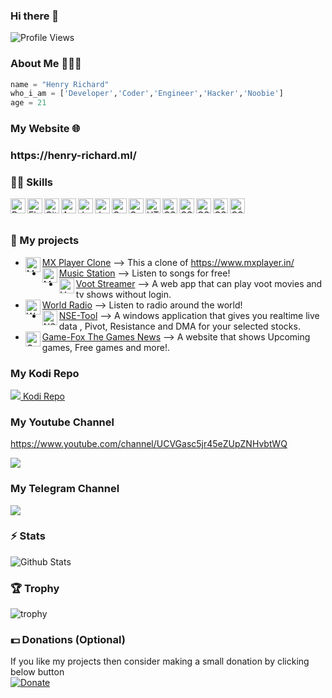 ### Hi there 👋

![Profile Views](https://hits.seeyoufarm.com/api/count/incr/badge.svg?url=https://github.com/Eyepatch72/&title=Profile%20Views)

### About Me 🙋🏻‍♂️
```python
name = "Henry Richard"
who_i_am = ['Developer','Coder','Engineer','Hacker','Noobie']
age = 21
```
### My Website 🌐
<h3>
  https://henry-richard.ml/
</h3>

###  👨‍💻 Skills
<img align="left" alt="Python" width="24px" src="https://cdn.jsdelivr.net/npm/simple-icons@3.2.0/icons/python.svg" />
<img align="left" alt="Flask" width="24px" src="https://cdn.jsdelivr.net/npm/simple-icons@3.2.0/icons/flask.svg" />
<img align="left" alt="GitHub" width="24px" src="https://cdn.jsdelivr.net/npm/simple-icons@3.2.0/icons/github.svg" />
<img align="left" alt="Android" width="24px" src="https://cdn.jsdelivr.net/npm/simple-icons@3.2.0/icons/android.svg" />
<img align="left" alt="JavaScript" width="24px" src="https://cdn.jsdelivr.net/npm/simple-icons@3.2.0/icons/javascript.svg" />
<img align="left" alt="Java" width="24px" src="https://cdn.jsdelivr.net/npm/simple-icons@3.2.0/icons/java.svg" />
<img align="left" alt="C" width="24px" src="https://cdn.jsdelivr.net/npm/simple-icons@3.2.0/icons/c.svg" />
<img align="left" alt="C++" width="24px" src="https://cdn.jsdelivr.net/npm/simple-icons@3.2.0/icons/cplusplus.svg" />
<img align="left" alt="HTML" width="24px" src="https://cdn.jsdelivr.net/npm/simple-icons@3.2.0/icons/html5.svg" />
<img align="left" alt="CSS" width="24px" src="https://cdn.jsdelivr.net/npm/simple-icons@3.2.0/icons/css3.svg" />
<img align="left" alt="CSS" width="24px" src="https://cdn.jsdelivr.net/npm/simple-icons@3.2.0/icons/lua.svg" />
<img align="left" alt="CSS" width="24px" src="https://cdn.jsdelivr.net/npm/simple-icons@3.2.0/icons/powershell.svg" />
<img align="left" alt="CSS" width="24px" src="https://cdn.jsdelivr.net/npm/simple-icons@3.2.0/icons/godotengine.svg" />
<img align="left" alt="CSS" width="24px" src="https://cdn.jsdelivr.net/npm/simple-icons@3.2.0/icons/linux.svg" />

</br>
</br>

### 🚀 My projects
* <img align="left" alt="MX Player Clone" width="24px" src="https://img.icons8.com/doodle/480/000000/circled-play.png" /> [MX Player Clone](https://henry-richard.ml/MX-Project/) --> This a clone of https://www.mxplayer.in/
* <img align="left" alt="Music Station" width="24px" src="https://img.icons8.com/bubbles/480/000000/apple-music.png" /> [Music Station](https://music-station-flask-app.vercel.app/home?lang=tamil) --> Listen to songs for free!
* <img align="left" alt="Voot Streamer" width="24px" src="https://i2.wp.com/my24hrshop.com/php_assets/uploads/2020/03/voot.png?fit=512%2C512&ssl=1" /> [Voot Streamer](https://henry-richard.ml/VOOT%20Streamer/) --> A web app that can play voot movies and tv shows without login.
* <img align="left" alt="World Radio" width="24px" src="https://img.icons8.com/doodle/480/000000/boombox.png" /> [World Radio](http://henry-richard-7.0hi.me/World%20Radio/) --> Listen to radio around the world!
* <img align="left" alt="NSE Tool" width="24px" src="https://seekvectorlogo.com/wp-content/uploads/2019/02/national-stock-exchange-of-india-nse-vector-logo.png" /> [NSE-Tool](https://henry-richard.ml/NSE-Tool/) --> A windows application that gives you realtime live data , Pivot, Resistance and DMA for your selected stocks.
* <img align="left" alt="Game-Fox The Games News" width="24px" src="https://img.icons8.com/external-vitaliy-gorbachev-lineal-color-vitaly-gorbachev/800/000000/external-fox-autumn-vitaliy-gorbachev-lineal-color-vitaly-gorbachev.png" /> [Game-Fox The Games News](https://henry-richard.ml/Games-Fox/) --> A website that shows Upcoming games, Free games and more!.

### My Kodi Repo
<a href = 'https://henry-richard.ml/Kodi/'> <img src='https://img.icons8.com/plasticine/50/000000/kodi.png'> Kodi Repo</a>

### My Youtube Channel
https://www.youtube.com/channel/UCVGasc5jr45eZUpZNHvbtWQ

[![](https://img.shields.io/youtube/channel/subscribers/UCVGasc5jr45eZUpZNHvbtWQ?style=social)](https://www.youtube.com/channel/UCVGasc5jr45eZUpZNHvbtWQ)

### My Telegram Channel
[![](https://img.shields.io/badge/Telegram-Join%20Now-blue?style=for-the-badge&logo=Telegram)](https://t.me/hr_tools)

### ⚡️ Stats 
![Github Stats](https://github-stats-alpha.vercel.app/api/?username=henry-richard7)

### 🏆 Trophy 
![trophy](https://github-profile-trophy.vercel.app/?username=henry-richard7&theme=gruvbox)

### 💵 Donations (Optional) 
If you like my projects then consider making a small donation by clicking below button
<br/>
[![Donate](https://img.shields.io/badge/Donate-PayPal-blue.svg)](https://www.paypal.com/paypalme/henryrics)
